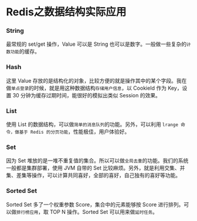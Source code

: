 # Redis之数据结构实际应用
### String
最常规的 set/get 操作，Value 可以是 String 也可以是数字。一般做一些复杂的`计数功能`的缓存。

### Hash
这里 Value 存放的是结构化的对象，比较方便的就是操作其中的某个字段。我在做`单点登录`的时候，就是用这种数据结构`存储用户信息`，以 CookieId 作为 Key，设置 30 分钟为缓存过期时间，能很好的模拟出类似 Session 的效果。
### List
使用 List 的数据结构，可以做`简单的消息队列`的功能。另外，可以利用 `lrange 命令，做基于 Redis 的分页功能`，性能极佳，用户体验好。
### Set
因为 Set 堆放的是一堆不重复值的集合。所以可以做`全局去重`的功能。我们的系统一般都是集群部署，使用 JVM 自带的 Set 比较麻烦。另外，就是利用交集、并集、差集等操作，可以计算共同喜好，全部的喜好，自己独有的喜好等功能。
### Sorted Set

Sorted Set 多了一个权重参数 Score，集合中的元素能够按 Score 进行排列。可以做`排行榜应用`，取 TOP N 操作。Sorted Set 可以用来做`延时任务`。
